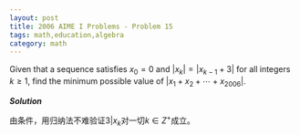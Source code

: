 ```yaml
---
layout: post
title: 2006 AIME I Problems - Problem 15
tags: math,education,algebra
category: math
---
```


Given that a sequence satisfies $x_0=0$ and $|x_k|=|x_{k-1}+3|$ for all integers $k\ge 1,$ find the minimum possible value of $|x_1+x_2+\cdots+x_{2006}|.$

***Solution***

由条件，用归纳法不难验证$3 | x_k$对一切$k \in Z^+$成立。